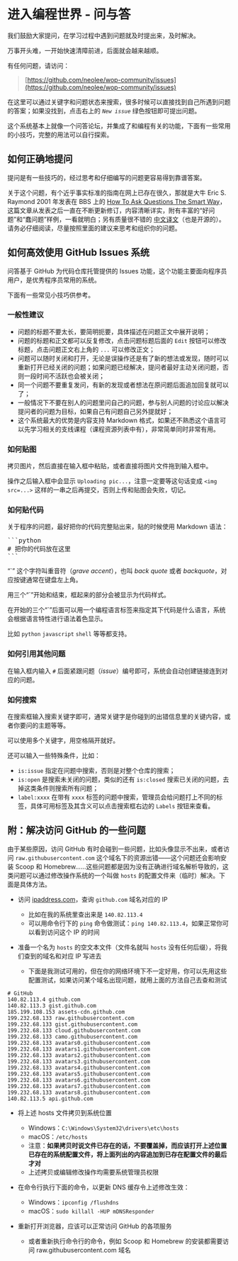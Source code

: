 # 进入编程世界 - 问与答

我们鼓励大家提问，在学习过程中遇到问题就及时提出来，及时解决。

万事开头难，一开始快速清障前进，后面就会越来越顺。

有任何问题，请访问：

> [https://github.com/neolee/wop-community/issues](https://github.com/neolee/wop-community/issues)

在这里可以通过关键字和问题状态来搜索，很多时候可以直接找到自己所遇到问题的答案；如果没找到，点击右上的 *`New issue`* 绿色按钮即可提出问题。

这个系统基本上就像一个问答论坛，并集成了和编程有关的功能，下面有一些常用的小技巧，完整的用法可以自行探索。

## 如何正确地提问

提问是有一些技巧的，经过思考和仔细编写的问题更容易得到靠谱答案。

关于这个问题，有个近乎事实标准的指南在网上已存在很久，那就是大牛 Eric S. Raymond 2001 年发表在 BBS 上的 [How To Ask Questions The Smart Way](http://www.catb.org/~esr/faqs/smart-questions.html)，这篇文章从发表之后一直在不断更新修订，内容清晰详实，附有丰富的“好问题”和“蠢问题”样例，一看就明白；另有质量很不错的 [中文译文](https://github.com/ryanhanwu/How-To-Ask-Questions-The-Smart-Way/blob/master/README-zh_CN.md)（也是开源的）。请务必仔细阅读，尽量按照里面的建议来思考和组织你的问题。

## 如何高效使用 GitHub Issues 系统

问答基于 GitHub 为代码仓库托管提供的 Issues 功能，这个功能主要面向程序员用户，是优秀程序员常用的系统。

下面有一些常见小技巧供参考。

### 一般性建议

* 问题的标题不要太长，要简明扼要，具体描述在问题正文中展开说明；
* 问题的标题和正文都可以反复修改，点击问题标题后面的 `Edit` 按钮可以修改标题，点击问题正文右上角的 `...` 可以修改正文；
* 问题可以随时关闭和打开，无论是误操作还是有了新的想法或发现，随时可以重新打开已经关闭的问题；如果问题已经解决，提问者最好主动关闭问题，否则一段时间不活跃也会被关闭；
* 同一个问题不要重复发问，有新的发现或者想法在原问题后面追加回复就可以了；
* 一般情况下不要在别人的问题里问自己的问题，参与别人问题的讨论应以解决提问者的问题为目标，如果自己有问题自己另外提就好；
* 这个系统最大的优势是内容支持 Markdown 格式，如果还不熟悉这个语言可以先学习相关的支线课程（课程资源列表中有），非常简单同时非常有用。

### 如何贴图

拷贝图片，然后直接在输入框中粘贴，或者直接将图片文件拖到输入框中。

操作之后输入框中会显示 `Uploading pic...`，注意一定要等这句话变成 `<img src=...>` 这样的一串之后再提交，否则上传和贴图会失败，切记。

### 如何贴代码

关于程序的问题，最好把你的代码完整贴出来，贴的时候使用 Markdown 语法：

<pre>
```python
# 把你的代码放在这里
```
</pre>

“\`” 这个字符叫重音符（*grave accent*），也叫 *back quote* 或者 *backquote*，对应按键通常在键盘左上角。

用三个“\`”开始和结束，框起来的部分会被显示为代码样式。

在开始的三个“\`”后面可以用一个编程语言标签来指定其下代码是什么语言，系统会根据语言特性进行语法着色显示。

比如 `python` `javascript` `shell` 等等都支持。

### 如何引用其他问题

在输入框内输入 `#` 后面紧跟问题（*issue*）编号即可，系统会自动创建链接连到对应的问题。

### 如何搜索

在搜索框输入搜索关键字即可，通常关键字是你碰到的出错信息里的关键内容，或者你要问的主题等等。

可以使用多个关键字，用空格隔开就好。

还可以输入一些特殊条件，比如：
* `is:issue` 指定在问题中搜索，否则是对整个仓库的搜索；
* `is:open` 是搜索未关闭的问题，类似的还有 `is:closed` 搜索已关闭的问题，去掉这类条件则搜索所有问题；
* `label:xxxx` 在带有 `xxxx` 标签的问题中搜索，管理员会给问题打上不同的标签，具体可用标签及其含义可以点击搜索框右边的 `Labels` 按钮来查看。

## 附：解决访问 GitHub 的一些问题

由于某些原因，访问 GitHub 有时会碰到一些问题，比如头像显示不出来，或者访问 `raw.githubusercontent.com` 这个域名下的资源出错——这个问题还会影响安装 Scoop 和 Homebrew……这些问题都是因为没有正确进行域名解析导致的，这类问题可以通过修改操作系统的一个叫做 `hosts` 的配置文件来（临时）解决。下面是具体方法。

* 访问 [ipaddress.com](https://www.ipaddress.com/)，查询 `github.com` 域名对应的 IP
    * 比如在我的系统里查出来是 `140.82.113.4`
	* 可以用命令行下的 `ping` 命令做测试：`ping 140.82.113.4`，如果正常你可以看到访问这个 IP 的时间

* 准备一个名为 `hosts` 的空文本文件（文件名就叫 `hosts` 没有任何后缀），将我们查到的域名和对应 IP 写进去
    * 下面是我测试可用的，但在你的网络环境下不一定好用，你可以先用这些配置测试，如果访问某个域名出现问题，就用上面的方法自己去查和测试
```
# GitHub
140.82.113.4 github.com
140.82.113.3 gist.github.com
185.199.108.153 assets-cdn.github.com
199.232.68.133 raw.githubusercontent.com
199.232.68.133 gist.githubusercontent.com
199.232.68.133 cloud.githubusercontent.com
199.232.68.133 camo.githubusercontent.com
199.232.68.133 avatars0.githubusercontent.com
199.232.68.133 avatars1.githubusercontent.com
199.232.68.133 avatars2.githubusercontent.com
199.232.68.133 avatars3.githubusercontent.com
199.232.68.133 avatars4.githubusercontent.com
199.232.68.133 avatars5.githubusercontent.com
199.232.68.133 avatars6.githubusercontent.com
199.232.68.133 avatars7.githubusercontent.com
199.232.68.133 avatars8.githubusercontent.com
140.82.113.5 api.github.com
```

* 将上述 hosts 文件拷贝到系统位置
	* Windows：`C:\Windows\System32\drivers\etc\hosts`
	* macOS：`/etc/hosts`
	* 注意：**如果拷贝时说文件已存在的话，不要覆盖掉，而应该打开上述位置已存在的系统配置文件，将上面列出的内容追加到已存在配置文件的最后才对**
	* 上述拷贝或编辑修改操作均需要系统管理员权限

* 在命令行执行下面的命令，以更新 DNS 缓存令上述修改生效：
	* Windows：`ipconfig /flushdns`
	* macOS：`sudo killall -HUP mDNSResponder`

* 重新打开浏览器，应该可以正常访问 GitHub 的各项服务
	* 或者重新执行命令行的命令，例如 Scoop 和 Homebrew 的安装都需要访问 raw.githubusercontent.com 域名